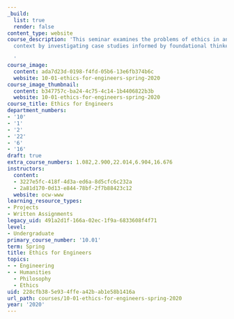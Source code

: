 ```yaml
---
_build:
  list: true
  render: false
content_type: website
course_description: 'This seminar examines the problems of ethics in an engineering
  context by investigating case studies informed by foundational thinkers in ethics.

  '
course_image:
  content: ada7d23d-0198-f4fd-05b6-13e6fb374b6c
  website: 10-01-ethics-for-engineers-spring-2020
course_image_thumbnail:
  content: b347757c-ba24-4c75-4c14-1b4406822b3b
  website: 10-01-ethics-for-engineers-spring-2020
course_title: Ethics for Engineers
department_numbers:
- '10'
- '1'
- '2'
- '22'
- '6'
- '16'
draft: true
extra_course_numbers: 1.082,2.900,22.014,6.904,16.676
instructors:
  content:
  - 3227e5fc-418f-4d3a-ed6a-8d5cfc6c232a
  - 2a81d170-0d13-e844-78bf-2f7b88423c12
  website: ocw-www
learning_resource_types:
- Projects
- Written Assignments
legacy_uid: 491a2d1f-166a-02ec-1f9a-6833608f4f71
level:
- Undergraduate
primary_course_number: '10.01'
term: Spring
title: Ethics for Engineers
topics:
- - Engineering
- - Humanities
  - Philosophy
  - Ethics
uid: 228cfb38-5e93-4ffe-a42b-ab1e58b1416a
url_path: courses/10-01-ethics-for-engineers-spring-2020
year: '2020'
---
```

